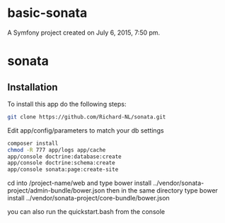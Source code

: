 basic-sonata
============

A Symfony project created on July 6, 2015, 7:50 pm.
# sonata




## Installation
To install this app do the following steps:

```bash
git clone https://github.com/Richard-NL/sonata.git
```

Edit app/config/parameters to match your db settings

```bash
composer install
chmod -R 777 app/logs app/cache
app/console doctrine:database:create
app/console doctrine:schema:create
app/console sonata:page:create-site
```
cd into /project-name/web and type bower install ../vendor/sonata-project/admin-bundle/bower.json
then in the same directory type bower install  ../vendor/sonata-project/core-bundle/bower.json


you can also run the quickstart.bash from the console